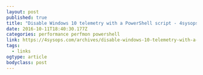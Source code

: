```yaml
---
layout: post
published: true
title: "Disable Windows 10 telemetry with a PowerShell script - 4sysops"
date: 2016-10-11T18:40:30.177Z
categories: performance perfmon powershell  
link: https://4sysops.com/archives/disable-windows-10-telemetry-with-a-powershell-script/
tags:
  - links
ogtype: article
bodyclass: post
---
```

